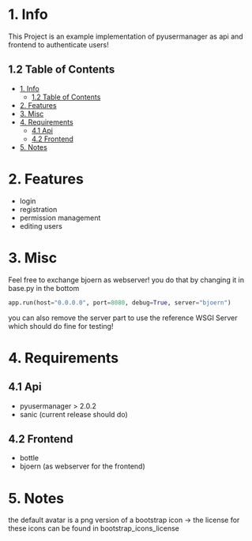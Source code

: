 # 1. Info

This Project is an example implementation of pyusermanager as api and frontend to authenticate users!

## 1.2 Table of Contents

- [1. Info](#1-info)
  - [1.2 Table of Contents](#12-table-of-contents)
- [2. Features](#2-features)
- [3. Misc](#3-misc)
- [4. Requirements](#4-requirements)
  - [4.1 Api](#41-api)
  - [4.2 Frontend](#42-frontend)
- [5. Notes](#5-notes)


# 2. Features

* login
* registration
* permission management
* editing users

# 3. Misc

Feel free to exchange bjoern as webserver! you do that by changing it in base.py in the bottom

```python
app.run(host="0.0.0.0", port=8080, debug=True, server="bjoern")
```

you can also remove the server part to use the reference WSGI Server which should do fine for testing!

# 4. Requirements

## 4.1 Api

* pyusermanager > 2.0.2
* sanic (current release should do)

## 4.2 Frontend

* bottle
* bjoern (as webserver for the frontend)

# 5. Notes

the default avatar is a png version of a bootstrap icon -> the license for these icons can be found in bootstrap_icons_license
